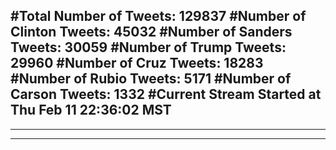 #Total Number of Tweets: 129837 
#Number of Clinton Tweets: 45032
#Number of Sanders Tweets: 30059
#Number of Trump Tweets: 29960
#Number of Cruz Tweets: 18283
#Number of Rubio Tweets: 5171
#Number of Carson Tweets: 1332
#Current Stream Started at Thu Feb 11 22:36:02 MST
---
---
---
